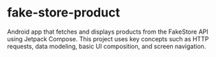 # fake-store-product
Android app that fetches and displays products from the FakeStore API using Jetpack Compose. This project uses key concepts such as HTTP requests, data modeling, basic UI composition, and screen navigation.
